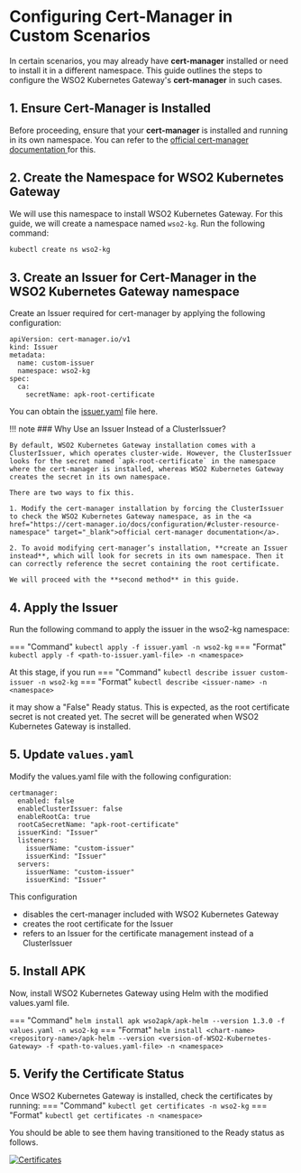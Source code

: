 # Configuring Cert-Manager in Custom Scenarios  

In certain scenarios, you may already have **cert-manager** installed or need to install it in a different namespace. This guide outlines the steps to configure the WSO2 Kubernetes Gateway's **cert-manager** in such cases.  

## 1. Ensure Cert-Manager is Installed  

Before proceeding, ensure that your **cert-manager** is installed and running in its own namespace. You can refer to the <a href="https://cert-manager.io/docs/installation/" target="_blank">official cert-manager documentation </a> for this.

## 2. Create the Namespace for WSO2 Kubernetes Gateway

We will use this namespace to install WSO2 Kubernetes Gateway. For this guide, we will create a namespace named `wso2-kg`. Run the following command:  

```sh
kubectl create ns wso2-kg
```

## 3. Create an Issuer for Cert-Manager in the WSO2 Kubernetes Gateway namespace

Create an Issuer required for cert-manager by applying the following configuration:
```
apiVersion: cert-manager.io/v1
kind: Issuer
metadata:
  name: custom-issuer  
  namespace: wso2-kg 
spec:
  ca:
    secretName: apk-root-certificate
```

You can obtain the <a href="../../assets/files/cert-manager/issuer.yaml" target="_blank" download>issuer.yaml</a> file here.

!!! note
    ### Why Use an Issuer Instead of a ClusterIssuer?

    By default, WSO2 Kubernetes Gateway installation comes with a ClusterIssuer, which operates cluster-wide. However, the ClusterIssuer looks for the secret named `apk-root-certificate` in the namespace where the cert-manager is installed, whereas WSO2 Kubernetes Gateway creates the secret in its own namespace.

    There are two ways to fix this.

    1. Modify the cert-manager installation by forcing the ClusterIssuer to check the WSO2 Kubernetes Gateway namespace, as in the <a href="https://cert-manager.io/docs/configuration/#cluster-resource-namespace" target="_blank">official cert-manager documentation</a>.
   
    2. To avoid modifying cert-manager’s installation, **create an Issuer instead**, which will look for secrets in its own namespace. Then it can correctly reference the secret containing the root certificate.

    We will proceed with the **second method** in this guide.

## 4. Apply the Issuer

Run the following command to apply the issuer in the wso2-kg namespace:

=== "Command"
    ```
    kubectl apply -f issuer.yaml -n wso2-kg
    ```
=== "Format"
    ```
    kubectl apply -f <path-to-issuer.yaml-file> -n <namespace>
    ```

At this stage, if you run 
=== "Command"
    ```
    kubectl describe issuer custom-issuer -n wso2-kg
    ```
=== "Format"
    ```
    kubectl describe <issuer-name> -n <namespace>
    ```

it may show a "False" Ready status. This is expected, as the root certificate secret is not created yet. The secret will be generated when WSO2 Kubernetes Gateway is installed.

## 5. Update `values.yaml`

Modify the values.yaml file with the following configuration:
```
certmanager:
  enabled: false
  enableClusterIssuer: false
  enableRootCa: true
  rootCaSecretName: "apk-root-certificate"
  issuerKind: "Issuer"
  listeners:
    issuerName: "custom-issuer"
    issuerKind: "Issuer"
  servers:
    issuerName: "custom-issuer"
    issuerKind: "Issuer"
```

This configuration 

- disables the cert-manager included with WSO2 Kubernetes Gateway
- creates the root certificate for the Issuer
- refers to an Issuer for the certificate management instead of a ClusterIssuer

## 5. Install APK

Now, install WSO2 Kubernetes Gateway using Helm with the modified values.yaml file.

=== "Command"
    ```
    helm install apk wso2apk/apk-helm --version 1.3.0 -f values.yaml -n wso2-kg
    ```
=== "Format"
    ```
    helm install <chart-name> <repository-name>/apk-helm --version <version-of-WSO2-Kubernetes-Gateway> -f <path-to-values.yaml-file> -n <namespace>
    ```

## 5. Verify the Certificate Status

Once WSO2 Kubernetes Gateway is installed, check the certificates by running:
=== "Command"
    ```
    kubectl get certificates -n wso2-kg
    ```
=== "Format"
    ```
    kubectl get certificates -n <namespace>
    ```

You should be able to see them having transitioned to the Ready status as follows.

[![Certificates](../../assets/img/cert-manager/certificates.png)](../../assets/img/cert-manager/certificates.png)
